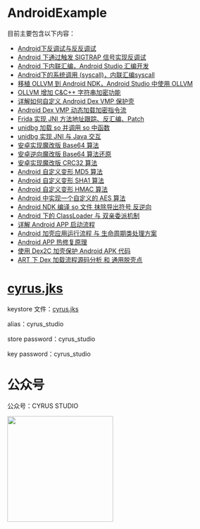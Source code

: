 # AndroidExample

目前主要包含以下内容：
- [Android下反调试与反反调试](https://cyrus-studio.github.io/blog/posts/android%E4%B8%8B%E5%8F%8D%E8%B0%83%E8%AF%95%E4%B8%8E%E5%8F%8D%E5%8F%8D%E8%B0%83%E8%AF%95/) 
- [Android 下通过触发 SIGTRAP 信号实现反调试](https://cyrus-studio.github.io/blog/posts/android-%E4%B8%8B%E9%80%9A%E8%BF%87%E8%A7%A6%E5%8F%91-sigtrap-%E4%BF%A1%E5%8F%B7%E5%AE%9E%E7%8E%B0%E5%8F%8D%E8%B0%83%E8%AF%95/)
- [Android 下内联汇编，Android Studio 汇编开发](https://cyrus-studio.github.io/blog/posts/android-%E4%B8%8B%E5%86%85%E8%81%94%E6%B1%87%E7%BC%96android-studio-%E6%B1%87%E7%BC%96%E5%BC%80%E5%8F%91/)
- [Android下的系统调用 (syscall)，内联汇编syscall](https://cyrus-studio.github.io/blog/posts/android%E4%B8%8B%E7%9A%84%E7%B3%BB%E7%BB%9F%E8%B0%83%E7%94%A8-syscall%E5%86%85%E8%81%94%E6%B1%87%E7%BC%96syscall/)
- [移植 OLLVM 到 Android NDK，Android Studio 中使用 OLLVM](https://cyrus-studio.github.io/blog/posts/%E7%A7%BB%E6%A4%8D-ollvm-%E5%88%B0-android-ndkandroid-studio-%E4%B8%AD%E4%BD%BF%E7%94%A8-ollvm/)
- [OLLVM 增加 C&C++ 字符串加密功能](https://cyrus-studio.github.io/blog/posts/ollvm-%E5%A2%9E%E5%8A%A0-cc++-%E5%AD%97%E7%AC%A6%E4%B8%B2%E5%8A%A0%E5%AF%86%E5%8A%9F%E8%83%BD/)
- [详解如何自定义 Android Dex VMP 保护壳](https://cyrus-studio.github.io/blog/posts/%E8%AF%A6%E8%A7%A3%E5%A6%82%E4%BD%95%E8%87%AA%E5%AE%9A%E4%B9%89-android-dex-vmp-%E4%BF%9D%E6%8A%A4%E5%A3%B3/)
- [Android Dex VMP 动态加载加密指令流](https://cyrus-studio.github.io/blog/posts/android-dex-vmp-%E5%8A%A8%E6%80%81%E5%8A%A0%E8%BD%BD%E5%8A%A0%E5%AF%86%E6%8C%87%E4%BB%A4%E6%B5%81-/)
- [Frida 实现 JNI 方法地址跟踪、反汇编、Patch](https://cyrus-studio.github.io/blog/posts/frida-%E5%AE%9E%E7%8E%B0-jni-%E6%96%B9%E6%B3%95%E5%9C%B0%E5%9D%80%E8%B7%9F%E8%B8%AA%E5%8F%8D%E6%B1%87%E7%BC%96patch/)
- [unidbg 加载 so 并调用 so 中函数](https://cyrus-studio.github.io/blog/posts/unidbg-%E5%8A%A0%E8%BD%BD-so-%E5%B9%B6%E8%B0%83%E7%94%A8-so-%E4%B8%AD%E5%87%BD%E6%95%B0/)
- [unidbg 实现 JNI 与 Java 交互](https://cyrus-studio.github.io/blog/posts/unidbg-%E5%AE%9E%E7%8E%B0-jni-%E4%B8%8E-java-%E4%BA%A4%E4%BA%92/)
- [安卓实现魔改版 Base64 算法](https://cyrus-studio.github.io/blog/posts/%E5%AE%89%E5%8D%93%E5%AE%9E%E7%8E%B0%E9%AD%94%E6%94%B9%E7%89%88-base64-%E7%AE%97%E6%B3%95/)
- [安卓逆向魔改版 Base64 算法还原](https://cyrus-studio.github.io/blog/posts/%E5%AE%89%E5%8D%93%E9%80%86%E5%90%91%E9%AD%94%E6%94%B9%E7%89%88-base64-%E7%AE%97%E6%B3%95%E8%BF%98%E5%8E%9F/)
- [安卓实现魔改版 CRC32 算法](https://cyrus-studio.github.io/blog/posts/%E5%AE%89%E5%8D%93%E5%AE%9E%E7%8E%B0%E9%AD%94%E6%94%B9%E7%89%88-crc32-%E7%AE%97%E6%B3%95/)
- [Android 自定义变形 MD5 算法](https://cyrus-studio.github.io/blog/posts/android-%E8%87%AA%E5%AE%9A%E4%B9%89%E5%8F%98%E5%BD%A2-md5-%E7%AE%97%E6%B3%95/)
- [Android 自定义变形 SHA1 算法](https://cyrus-studio.github.io/blog/posts/android-%E8%87%AA%E5%AE%9A%E4%B9%89%E5%8F%98%E5%BD%A2-sha1-%E7%AE%97%E6%B3%95/)
- [Android 自定义变形 HMAC 算法](https://cyrus-studio.github.io/blog/posts/android-%E8%87%AA%E5%AE%9A%E4%B9%89%E5%8F%98%E5%BD%A2-hmac-%E7%AE%97%E6%B3%95/)
- [Android 中实现一个自定义的 AES 算法](https://cyrus-studio.github.io/blog/posts/android-%E4%B8%AD%E5%AE%9E%E7%8E%B0%E4%B8%80%E4%B8%AA%E8%87%AA%E5%AE%9A%E4%B9%89%E7%9A%84-aes-%E7%AE%97%E6%B3%95/)
- [Android NDK 编译 so 文件 抹除导出符号 反逆向](https://cyrus-studio.github.io/blog/posts/android-ndk-%E7%BC%96%E8%AF%91-so-%E6%96%87%E4%BB%B6-%E6%8A%B9%E9%99%A4%E5%AF%BC%E5%87%BA%E7%AC%A6%E5%8F%B7-%E5%8F%8D%E9%80%86%E5%90%91/)
- [Android 下的 ClassLoader 与 双亲委派机制](https://cyrus-studio.github.io/blog/posts/android-%E4%B8%8B%E7%9A%84-classloader-%E4%B8%8E-%E5%8F%8C%E4%BA%B2%E5%A7%94%E6%B4%BE%E6%9C%BA%E5%88%B6/)
- [详解 Android APP 启动流程](https://cyrus-studio.github.io/blog/posts/%E8%AF%A6%E8%A7%A3-android-app-%E5%90%AF%E5%8A%A8%E6%B5%81%E7%A8%8B/)
- [Android 加壳应用运行流程 与 生命周期类处理方案](https://cyrus-studio.github.io/blog/posts/android-%E5%8A%A0%E5%A3%B3%E5%BA%94%E7%94%A8%E8%BF%90%E8%A1%8C%E6%B5%81%E7%A8%8B-%E4%B8%8E-%E7%94%9F%E5%91%BD%E5%91%A8%E6%9C%9F%E7%B1%BB%E5%A4%84%E7%90%86%E6%96%B9%E6%A1%88/)
- [Android APP 热修复原理](https://cyrus-studio.github.io/blog/posts/android-app-%E7%83%AD%E4%BF%AE%E5%A4%8D%E5%8E%9F%E7%90%86/)
- [使用 Dex2C 加壳保护 Android APK 代码](https://cyrus-studio.github.io/blog/posts/%E4%BD%BF%E7%94%A8-dex2c-%E5%8A%A0%E5%A3%B3%E4%BF%9D%E6%8A%A4-android-apk-%E4%BB%A3%E7%A0%81/)
- [ART 下 Dex 加载流程源码分析 和 通用脱壳点](https://cyrus-studio.github.io/blog/posts/art-%E4%B8%8B-dex-%E5%8A%A0%E8%BD%BD%E6%B5%81%E7%A8%8B%E6%BA%90%E7%A0%81%E5%88%86%E6%9E%90-%E5%92%8C-%E9%80%9A%E7%94%A8%E8%84%B1%E5%A3%B3%E7%82%B9/)


# [cyrus.jks](cyrus.jks)

keystore 文件：[cyrus.jks](cyrus.jks)

alias：cyrus_studio

store password：cyrus_studio

key password：cyrus_studio

# 公众号

公众号：CYRUS STUDIO

<img src="https://cyrus-studio.github.io/blog/gongzhonghao.jpg" width="240">
